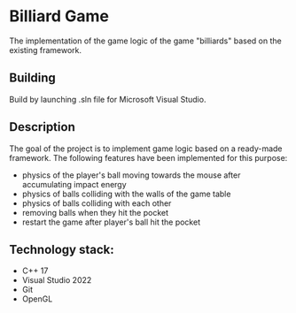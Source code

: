 # Billiard Game
The implementation of the game logic of the game "billiards" based on the existing framework.

## Building 
Build by launching .sln file for Microsoft Visual Studio.

## Description
The goal of the project is to implement game logic based on a ready-made framework. The following features have been implemented for this purpose:
- physics of the player's ball moving towards the mouse after accumulating impact energy
- physics of balls colliding with the walls of the game table
- physics of balls colliding with each other
- removing balls when they hit the pocket
- restart the game after player's ball hit the pocket

## Technology stack:
- C++ 17
- Visual Studio 2022
- Git
- OpenGL

